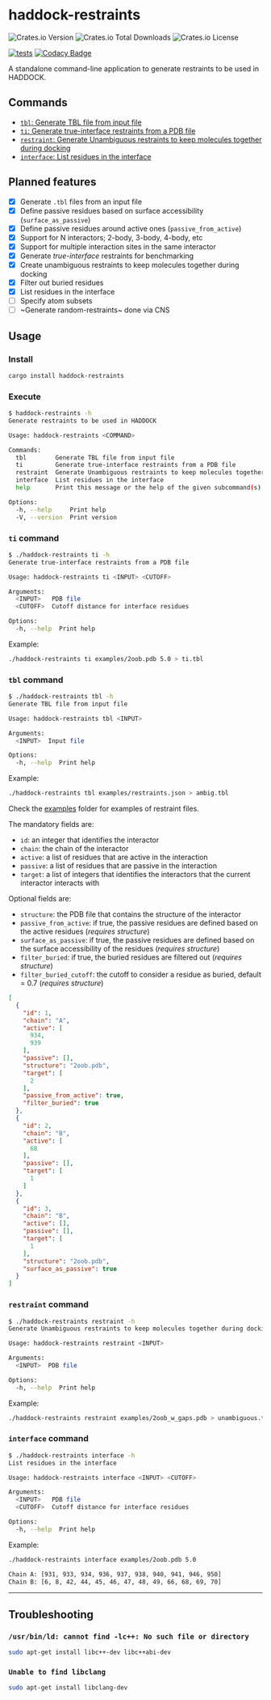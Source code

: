 # haddock-restraints

![Crates.io Version](https://img.shields.io/crates/v/haddock-restraints)
![Crates.io Total Downloads](https://img.shields.io/crates/d/haddock-restraints)
![Crates.io License](https://img.shields.io/crates/l/haddock-restraints)

[![tests](https://github.com/haddocking/haddock-restraints/actions/workflows/test.yml/badge.svg)](https://github.com/haddocking/haddock-restraints/actions/workflows/test.yml)
[![Codacy Badge](https://app.codacy.com/project/badge/Grade/cc008f968e394457ae63650cccfd27da)](https://app.codacy.com/gh/haddocking/haddock-restraints/dashboard?utm_source=gh&utm_medium=referral&utm_content=&utm_campaign=Badge_grade)

A standalone command-line application to generate restraints to be used in HADDOCK.

## Commands

- [`tbl`: Generate TBL file from input file](#tbl-command)
- [`ti`: Generate true-interface restraints from a PDB file](#ti-command)
- [`restraint`: Generate Unambiguous restraints to keep molecules together during docking](#restraint-command)
- [`interface`: List residues in the interface](#interface-command)

## Planned features

- [x] Generate `.tbl` files from an input file
- [x] Define passive residues based on surface accessibility (`surface_as_passive`)
- [x] Define passive residues around active ones (`passive_from_active`)
- [x] Support for N interactors; 2-body, 3-body, 4-body, etc
- [x] Support for multiple interaction sites in the same interactor
- [x] Generate _true-interface_ restraints for benchmarking
- [x] Create unambiguous restraints to keep molecules together during docking
- [x] Filter out buried residues
- [x] List residues in the interface
- [ ] Specify atom subsets
- [ ] ~Generate random-restraints~ done via CNS

## Usage

### Install

```bash
cargo install haddock-restraints
```

### Execute

```bash
$ haddock-restraints -h
Generate restraints to be used in HADDOCK

Usage: haddock-restraints <COMMAND>

Commands:
  tbl        Generate TBL file from input file
  ti         Generate true-interface restraints from a PDB file
  restraint  Generate Unambiguous restraints to keep molecules together during docking
  interface  List residues in the interface
  help       Print this message or the help of the given subcommand(s)

Options:
  -h, --help     Print help
  -V, --version  Print version
```

### `ti` command

```bash
$ ./haddock-restraints ti -h
Generate true-interface restraints from a PDB file

Usage: haddock-restraints ti <INPUT> <CUTOFF>

Arguments:
  <INPUT>   PDB file
  <CUTOFF>  Cutoff distance for interface residues

Options:
  -h, --help  Print help
```

Example:

```bash
./haddock-restraints ti examples/2oob.pdb 5.0 > ti.tbl
```

### `tbl` command

```bash
$ ./haddock-restraints tbl -h
Generate TBL file from input file

Usage: haddock-restraints tbl <INPUT>

Arguments:
  <INPUT>  Input file

Options:
  -h, --help  Print help
```

Example:

```bash
./haddock-restraints tbl examples/restraints.json > ambig.tbl
```

Check the [examples](https://github.com/rvhonorato/haddock-restraints/tree/main/examples) folder for examples of restraint files.

The mandatory fields are:

- `id`: an integer that identifies the interactor
- `chain`: the chain of the interactor
- `active`: a list of residues that are active in the interaction
- `passive`: a list of residues that are passive in the interaction
- `target`: a list of integers that identifies the interactors that the current interactor interacts with

Optional fields are:

- `structure`: the PDB file that contains the structure of the interactor
- `passive_from_active`: if true, the passive residues are defined based on the active residues (_requires structure_)
- `surface_as_passive`: if true, the passive residues are defined based on the surface accessibility of the residues (_requires structure_)
- `filter_buried`: if true, the buried residues are filtered out (_requires structure_)
- `filter_buried_cutoff`: the cutoff to consider a residue as buried, default = 0.7 (_requires structure_)

```json
[
  {
    "id": 1,
    "chain": "A",
    "active": [
      934,
      939
    ],
    "passive": [],
    "structure": "2oob.pdb",
    "target": [
      2
    ],
    "passive_from_active": true,
    "filter_buried": true
  },
  {
    "id": 2,
    "chain": "B",
    "active": [
      68
    ],
    "passive": [],
    "target": [
      1
    ]
  },
  {
    "id": 3,
    "chain": "B",
    "active": [],
    "passive": [],
    "target": [
      1
    ],
    "structure": "2oob.pdb",
    "surface_as_passive": true
  }
]
```

### `restraint` command

```bash
$ ./haddock-restraints restraint -h
Generate Unambiguous restraints to keep molecules together during docking

Usage: haddock-restraints restraint <INPUT>

Arguments:
  <INPUT>  PDB file

Options:
  -h, --help  Print help
```

Example:

```bash
./haddock-restraints restraint examples/2oob_w_gaps.pdb > unambiguous.tbl
```

### `interface` command

```bash
$ ./haddock-restraints interface -h
List residues in the interface

Usage: haddock-restraints interface <INPUT> <CUTOFF>

Arguments:
  <INPUT>   PDB file
  <CUTOFF>  Cutoff distance for interface residues

Options:
  -h, --help  Print help
```

Example:

```bash
./haddock-restraints interface examples/2oob.pdb 5.0

Chain A: [931, 933, 934, 936, 937, 938, 940, 941, 946, 950]
Chain B: [6, 8, 42, 44, 45, 46, 47, 48, 49, 66, 68, 69, 70]
```

***

## Troubleshooting

### `/usr/bin/ld: cannot find -lc++: No such file or directory`

```bash
sudo apt-get install libc++-dev libc++abi-dev
```

### `Unable to find libclang`

```bash
sudo apt-get install libclang-dev
```
